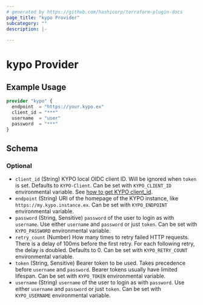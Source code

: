 ```yaml
---
# generated by https://github.com/hashicorp/terraform-plugin-docs
page_title: "kypo Provider"
subcategory: ""
description: |-
  
---
```


# kypo Provider



## Example Usage

```terraform
provider "kypo" {
  endpoint  = "https://your.kypo.ex"
  client_id = "***"
  username  = "user"
  password  = "***"
}
```

<!-- schema generated by tfplugindocs -->
## Schema

### Optional

- `client_id` (String) KYPO local OIDC client ID. Will be ignored when `token` is set. Defaults to `KYPO-Client`. Can be set with `KYPO_CLIENT_ID` environmental variable. See [how to get KYPO client_id](https://registry.terraform.io/vydrazde/kypo/latest/docs/guides/getting_oidc_client_id).
- `endpoint` (String) URI of the homepage of the KYPO instance, like `https://my.kypo.instance.ex`. Can be set with `KYPO_ENDPOINT` environmental variable.
- `password` (String, Sensitive) `password` of the user to login as with `username`. Use either `username` and `password` or just `token`. Can be set with `KYPO_PASSWORD` environmental variable.
- `retry_count` (Number) How many times to retry failed HTTP requests. There is a delay of 100ms before the first retry. For each following retry, the delay is doubled. Defaults to 0. Can be set with `KYPO_RETRY_COUNT` environmental variable.
- `token` (String, Sensitive) Bearer token to be used. Takes precedence before `username` and `password`. Bearer tokens usually have limited lifespan. Can be set with `KYPO_TOKEN` environmental variable.
- `username` (String) `username` of the user to login as with `password`. Use either `username` and `password` or just `token`. Can be set with `KYPO_USERNAME` environmental variable.
